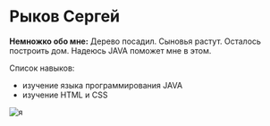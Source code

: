 # Рыков Сергей

**Немножко обо мне:**
Дерево посадил. Сыновья растут. Осталось построить дом. Надеюсь JAVA поможет мне в этом.

Список навыков:
* изучение языка программирования JAVA
* изучение HTML и CSS



![я](img/IMG_5302.jpg)